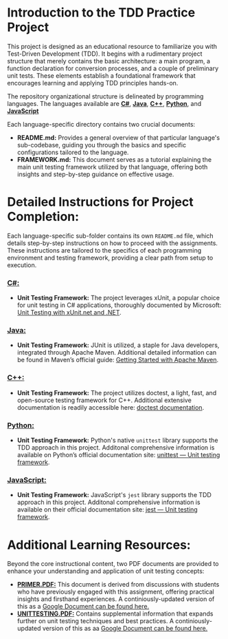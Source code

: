 # Introduction to the TDD Practice Project

This project is designed as an educational resource to familiarize you with Test-Driven Development (TDD). It begins with a rudimentary project structure that merely contains the basic architecture: a main program, a function declaration for conversion processes, and a couple of preliminary unit tests. These elements establish a foundational framework that encourages learning and applying TDD principles hands-on.

The repository organizational structure is delineated by programming languages. The languages available are [**C#**](https://github.com/css-software-engineering-studio/sample-tdd/tree/readme-update/csharp), [**Java**](https://github.com/css-software-engineering-studio/sample-tdd/tree/readme-update/java), [**C++**](https://github.com/css-software-engineering-studio/sample-tdd/tree/readme-update/cplusplus), [**Python**](https://github.com/css-software-engineering-studio/sample-tdd/tree/readme-update/python), and [**JavaScript**](https://github.com/css-software-engineering-studio/sample-tdd/tree/readme-update/javascript)

Each language-specific directory contains two crucial documents:

- **README.md:** Provides a general overview of that particular language's sub-codebase, guiding you through the basics and specific configurations tailored to the language.
- **FRAMEWORK.md:** This document serves as a tutorial explaining the main unit testing framework utilized by that language, offering both insights and step-by-step guidance on effective usage.

# Detailed Instructions for Project Completion:

Each language-specific sub-folder contains its own `README.md` file, which details step-by-step instructions on how to proceed with the assignments. These instructions are tailored to the specifics of each programming environment and testing framework, providing a clear path from setup to execution.

### [C#:](https://github.com/css-software-engineering-studio/sample-tdd/tree/readme-update/csharp)

- **Unit Testing Framework:** The project leverages xUnit, a popular choice for unit testing in C# applications, thoroughly documented by Microsoft: [Unit Testing with xUnit.net and .NET](https://learn.microsoft.com/en-us/dotnet/core/testing/unit-testing-with-dotnet-test).

### [Java:](https://github.com/css-software-engineering-studio/sample-tdd/tree/readme-update/java)

- **Unit Testing Framework:** JUnit is utilized, a staple for Java developers, integrated through Apache Maven. Additional detailed information can be found in Maven’s official guide: [Getting Started with Apache Maven](https://maven.apache.org/guides/getting-started/maven-in-five-minutes.html).

### [C++:](https://github.com/css-software-engineering-studio/sample-tdd/tree/readme-update/cplusplus)

- **Unit Testing Framework:** The project utilizes doctest, a light, fast, and open-source testing framework for C++. Additional extensive documentation is readily accessible here: [doctest documentation](bit.ly/doctest-docs).

### [Python:](https://github.com/css-software-engineering-studio/sample-tdd/tree/readme-update/python)

- **Unit Testing Framework:** Python's native `unittest` library supports the TDD approach in this project. Additonal comprehensive information is available on Python’s official documentation site: [unittest — Unit testing framework](https://docs.python.org/3/library/unittest.html).

### [JavaScript:](https://github.com/css-software-engineering-studio/sample-tdd/tree/readme-update/javascript)

- **Unit Testing Framework:** JavaScript's `jest` library supports the TDD approach in this project. Additonal comprehensive information is available on their official documentation site: [jest — Unit testing framework](https://jestjs.io/docs/getting-started).

# Additional Learning Resources:

Beyond the core instructional content, two PDF documents are provided to enhance your understanding and application of unit testing concepts:

- [**PRIMER.PDF:**](https://github.com/css-software-engineering-studio/sample-tdd/blob/readme-update/PRIMER.pdf) This document is derived from discussions with students who have previously engaged with this assignment, offering practical insights and firsthand experiences. A continiously-updated version of this as a [Google Document can be found here.](https://docs.google.com/document/d/1Uxb2fVq267BSKKTXfm6147A4C6zFFDlfIKALhYliaSc/edit?usp=sharing)
- [**UNITTESTING.PDF:**](https://github.com/css-software-engineering-studio/sample-tdd/blob/readme-update/UNITTESTING.pdf) Contains supplemental information that expands further on unit testing techniques and best practices. A continiously-updated version of this as aa [Google Document can be found here.](https://docs.google.com/document/d/16ESV-HJAJi5HvYEkTLNpJCUNP5w9-axnhDSB2uQB3Ts/edit?usp=sharing)
